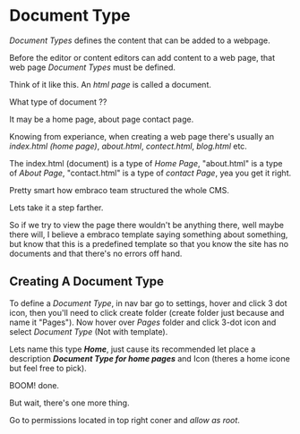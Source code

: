 # Document Type

*Document Types* defines the content that can be added to a webpage.

Before the editor or content editors can add content to a web page, that web page *Document Types* must be defined.

Think of it like this. An *html page* is called a document.

What type of document ??

It may be a home page, about page contact page.

Knowing from experiance, when creating a web page there's usually an *index.html (home page)*, *about.html*, *contect.html*, *blog.html* etc.

The index.html (document) is a type of *Home Page*, "about.html" is a type of *About Page*, "contact.html" is a type of *contact Page*, yea you get it right.

Pretty smart how embraco team structured the whole CMS.

Lets take it a step farther.

So if we try to view the page there wouldn't be anything there, well maybe there will, I believe a embraco template saying something about something, but know that this is a predefined template so that you know the site has no documents and that there's no errors off hand.

## Creating A Document Type

To define a *Document Type*, in nav bar go to settings, hover and click 3 dot icon, then you'll need to click create folder (create folder just because and name it "Pages"). Now hover over *Pages* folder and click 3-dot icon and select *Document Type* (Not with template).

Lets name this type ***Home***, just cause its recommended let place a description ***Document Type for home pages*** and Icon (theres a home icone but feel free to pick).

BOOM! done.

But wait, there's one more thing.

Go to permissions located in top right coner and *allow as root*.


